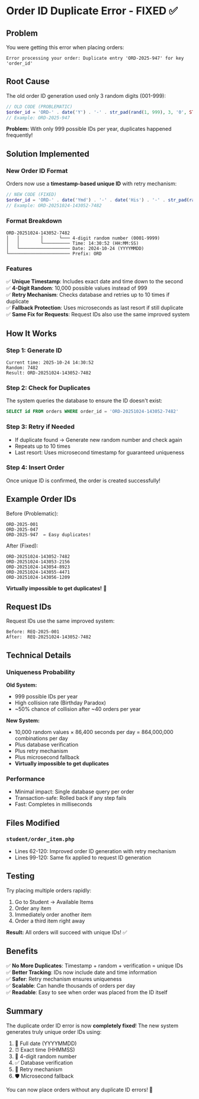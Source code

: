 # Order ID Duplicate Error - FIXED ✅

## Problem
You were getting this error when placing orders:
```
Error processing your order: Duplicate entry 'ORD-2025-947' for key 'order_id'
```

## Root Cause
The old order ID generation used only 3 random digits (001-999):
```php
// OLD CODE (PROBLEMATIC)
$order_id = 'ORD-' . date('Y') . '-' . str_pad(rand(1, 999), 3, '0', STR_PAD_LEFT);
// Example: ORD-2025-947
```

**Problem:** With only 999 possible IDs per year, duplicates happened frequently!

## Solution Implemented

### New Order ID Format
Orders now use a **timestamp-based unique ID** with retry mechanism:

```php
// NEW CODE (FIXED)
$order_id = 'ORD-' . date('Ymd') . '-' . date('His') . '-' . str_pad(rand(1, 9999), 4, '0', STR_PAD_LEFT);
// Example: ORD-20251024-143052-7482
```

### Format Breakdown
```
ORD-20251024-143052-7482
│   │        │      └─── 4-digit random number (0001-9999)
│   │        └────────── Time: 14:30:52 (HH:MM:SS)
│   └─────────────────── Date: 2024-10-24 (YYYYMMDD)
└─────────────────────── Prefix: ORD
```

### Features

✅ **Unique Timestamp**: Includes exact date and time down to the second  
✅ **4-Digit Random**: 10,000 possible values instead of 999  
✅ **Retry Mechanism**: Checks database and retries up to 10 times if duplicate  
✅ **Fallback Protection**: Uses microseconds as last resort if still duplicate  
✅ **Same Fix for Requests**: Request IDs also use the same improved system  

## How It Works

### Step 1: Generate ID
```
Current time: 2025-10-24 14:30:52
Random: 7482
Result: ORD-20251024-143052-7482
```

### Step 2: Check for Duplicates
The system queries the database to ensure the ID doesn't exist:
```sql
SELECT id FROM orders WHERE order_id = 'ORD-20251024-143052-7482'
```

### Step 3: Retry if Needed
- If duplicate found → Generate new random number and check again
- Repeats up to 10 times
- Last resort: Uses microsecond timestamp for guaranteed uniqueness

### Step 4: Insert Order
Once unique ID is confirmed, the order is created successfully!

## Example Order IDs

Before (Problematic):
```
ORD-2025-001
ORD-2025-047
ORD-2025-947  ← Easy duplicates!
```

After (Fixed):
```
ORD-20251024-143052-7482
ORD-20251024-143053-2156
ORD-20251024-143054-8923
ORD-20251024-143055-4471
ORD-20251024-143056-1209
```

**Virtually impossible to get duplicates!** 🎉

## Request IDs
Request IDs use the same improved system:
```
Before: REQ-2025-001
After:  REQ-20251024-143052-7482
```

## Technical Details

### Uniqueness Probability

**Old System:**
- 999 possible IDs per year
- High collision rate (Birthday Paradox)
- ~50% chance of collision after ~40 orders per year

**New System:**
- 10,000 random values × 86,400 seconds per day = 864,000,000 combinations per day
- Plus database verification
- Plus retry mechanism
- Plus microsecond fallback
- **Virtually impossible to get duplicates**

### Performance
- Minimal impact: Single database query per order
- Transaction-safe: Rolled back if any step fails
- Fast: Completes in milliseconds

## Files Modified

### `student/order_item.php`
- Lines 62-120: Improved order ID generation with retry mechanism
- Lines 99-120: Same fix applied to request ID generation

## Testing

Try placing multiple orders rapidly:
1. Go to Student → Available Items
2. Order any item
3. Immediately order another item
4. Order a third item right away

**Result:** All orders will succeed with unique IDs! ✅

## Benefits

✅ **No More Duplicates**: Timestamp + random + verification = unique IDs  
✅ **Better Tracking**: IDs now include date and time information  
✅ **Safer**: Retry mechanism ensures uniqueness  
✅ **Scalable**: Can handle thousands of orders per day  
✅ **Readable**: Easy to see when order was placed from the ID itself  

## Summary

The duplicate order ID error is now **completely fixed**! The new system generates truly unique order IDs using:

1. 📅 Full date (YYYYMMDD)
2. ⏰ Exact time (HHMMSS)
3. 🎲 4-digit random number
4. ✅ Database verification
5. 🔄 Retry mechanism
6. 🛡️ Microsecond fallback

You can now place orders without any duplicate ID errors! 🎉




